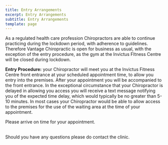 ```yaml
---
title: Entry Arrangements
excerpt: Entry Arrangements
subtitle: Entry Arrangements
template: page
---
```

As a regulated health care profession Chiropractors are able to continue practicing during the lockdown period, with adherence to guidelines. Therefore Vantage Chiropractic is open for business as usual, with the exception of the entry procedure, as the gym at the Invictus FItness Centre will be closed during lockdown.

**Entry Procedure:** your Chiropractor will meet you at the Invictus Fitness Centre front entrance at your scheduled appointment time, to allow you entry into the premises. After your appointment you will be accompanied to the front entrance. In the exceptional circumstance that your Chiropractor is delayed in allowing you access you will receive a text message notifying you of the expected time delay, which would typically be no greater than 5-10 minutes. In most cases your Chiropractor would be able to allow access to the premises for the use of the waiting area at the time of your appointment.

Please arrive on time for your appointment.

\
Should you have any questions please do contact the clinic.